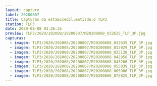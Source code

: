```yaml
---
layout: capture
label: 20200807
title: Capturas da esta&ccedil;&atilde;o TLP3
station: TLP3
date: 2020-08-08 03:26:35
preview: TLP3/2020/202008/20200807/M20200808_032635_TLP_3P.jpg
capturas:
  - imagem: TLP3/2020/202008/20200807/M20200808_032635_TLP_3P.jpg
  - imagem: TLP3/2020/202008/20200807/M20200808_032929_TLP_3P.jpg
  - imagem: TLP3/2020/202008/20200807/M20200808_035138_TLP_3P.jpg
  - imagem: TLP3/2020/202008/20200807/M20200808_042958_TLP_3P.jpg
  - imagem: TLP3/2020/202008/20200807/M20200808_043206_TLP_3P.jpg
  - imagem: TLP3/2020/202008/20200807/M20200808_055839_TLP_3P.jpg
  - imagem: TLP3/2020/202008/20200807/M20200808_065906_TLP_3P.jpg
  - imagem: TLP3/2020/202008/20200807/M20200808_075825_TLP_3P.jpg
---
```

